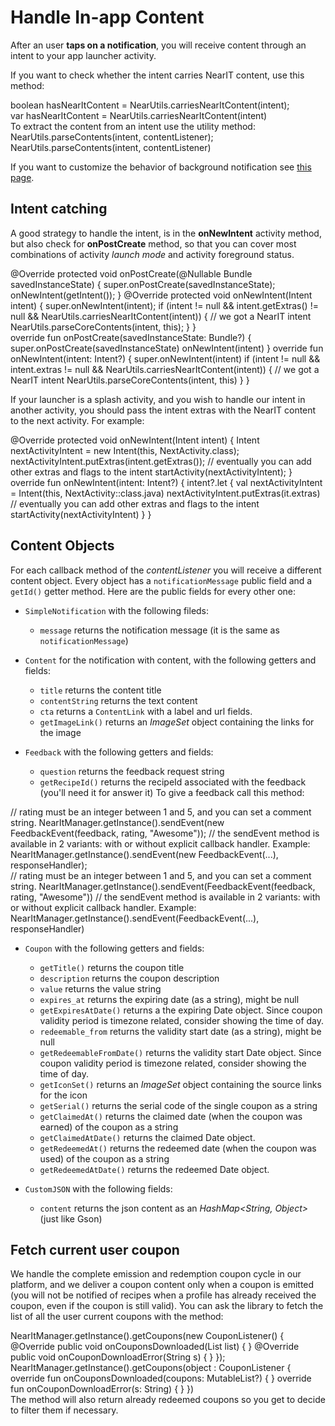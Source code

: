 # Handle In-app Content

After an user **taps on a notification**, you will receive content through an intent to your app launcher activity.
 
If you want to check whether the intent carries NearIT content, use this method:

<div class="code-java">
boolean hasNearItContent = NearUtils.carriesNearItContent(intent);
</div>
<div class="code-kotlin">
var hasNearItContent = NearUtils.carriesNearItContent(intent)
</div>
To extract the content from an intent use the utility method:
<div class="code-java">
NearUtils.parseContents(intent, contentListener);
</div>
<div class="code-kotlin">
NearUtils.parseContents(intent, contentListener)
</div>

If you want to customize the behavior of background notification see [this page](custom-bkg-notification.md).

## Intent catching

A good strategy to handle the intent, is in the **onNewIntent** activity method, but also check for **onPostCreate** method, so that you can cover most combinations of activity *launch mode* and activity foreground status. 
<div class="code-java">
@Override
protected void onPostCreate(@Nullable Bundle savedInstanceState) {
    super.onPostCreate(savedInstanceState);
    onNewIntent(getIntent());
}
@Override
protected void onNewIntent(Intent intent) {
    super.onNewIntent(intent);
    if (intent != null &&
            intent.getExtras() != null &&
            NearUtils.carriesNearItContent(intent)) {
        // we got a NearIT intent
        NearUtils.parseCoreContents(intent, this);
    }
}
</div>
<div class="code-kotlin">
override fun onPostCreate(savedInstanceState: Bundle?) {
    super.onPostCreate(savedInstanceState)
    onNewIntent(intent)
}
override fun onNewIntent(intent: Intent?) {
    super.onNewIntent(intent)
    if (intent != null &&
            intent.extras != null &&
            NearUtils.carriesNearItContent(intent)) {
        // we got a NearIT intent
        NearUtils.parseCoreContents(intent, this)
    }
}
</div>

If your launcher is a splash activity, and you wish to handle our intent in another activity, you should pass the intent extras with the NearIT content to the next activity. For example:
<div class="code-java">
@Override
protected void onNewIntent(Intent intent) {
    Intent nextActivityIntent = new Intent(this, NextActivity.class);
    nextActivityIntent.putExtras(intent.getExtras());
    // eventually you can add other extras and flags to the intent
    startActivity(nextActivityIntent);
}
</div>
<div class="code-kotlin">
override fun onNewIntent(intent: Intent?) {
    intent?.let {
        val nextActivityIntent = Intent(this, NextActivity::class.java)
        nextActivityIntent.putExtras(it.extras)
        // eventually you can add other extras and flags to the intent
        startActivity(nextActivityIntent) 
    }
}
</div>

## Content Objects

For each callback method of the *contentListener* you will receive a different content object.
Every object has a `notificationMessage` public field and a `getId()` getter method.
Here are the public fields for every other one:

- `SimpleNotification` with the following fileds:
    - `message` returns the notification message (it is the same as `notificationMessage`)
    
- `Content` for the notification with content, with the following getters and fields:
    - `title` returns the content title
    - `contentString` returns the text content
    - `cta` returns a `ContentLink` with a label and url fields.
    - `getImageLink()` returns an *ImageSet* object containing the links for the image
    
- `Feedback` with the following getters and fields:
    - `question` returns the feedback request string
    - `getRecipeId()` returns the recipeId associated with the feedback (you'll need it for answer it)
To give a feedback call this method:

<div class="code-java">
// rating must be an integer between 1 and 5, and you can set a comment string.
NearItManager.getInstance().sendEvent(new FeedbackEvent(feedback, rating, "Awesome"));
// the sendEvent method is available in 2 variants: with or without explicit callback handler. Example:
NearItManager.getInstance().sendEvent(new FeedbackEvent(...), responseHandler);
</div>
<div class="code-kotlin">
// rating must be an integer between 1 and 5, and you can set a comment string.
NearItManager.getInstance().sendEvent(FeedbackEvent(feedback, rating, "Awesome"))
// the sendEvent method is available in 2 variants: with or without explicit callback handler. Example:
NearItManager.getInstance().sendEvent(FeedbackEvent(...), responseHandler)
</div>
    
- `Coupon` with the following getters and fields:
    - `getTitle()` returns the coupon title
    - `description` returns the coupon description
    - `value` returns the value string
    - `expires_at` returns the expiring date (as a string), might be null
    - `getExpiresAtDate()` returns a the expiring Date object. Since coupon validity period is timezone related, consider showing the time of day.
    - `redeemable_from` returns the validity start date (as a string), might be null
    - `getRedeemableFromDate()` returns the validity start Date object. Since coupon validity period is timezone related, consider showing the time of day.
    - `getIconSet()` returns an *ImageSet* object containing the source links for the icon
    - `getSerial()` returns the serial code of the single coupon as a string
    - `getClaimedAt()` returns the claimed date (when the coupon was earned) of the coupon as a string
    - `getClaimedAtDate()` returns the claimed Date object.
    - `getRedeemedAt()` returns the redeemed date (when the coupon was used) of the coupon as a string
    - `getRedeemedAtDate()` returns the redeemed Date object.
    
- `CustomJSON` with the following fields:
    - `content` returns the json content as an *HashMap<String, Object>* (just like Gson)

## Fetch current user coupon

We handle the complete emission and redemption coupon cycle in our platform, and we deliver a coupon content only when a coupon is emitted (you will not be notified of recipes when a profile has already received the coupon, even if the coupon is still valid).
You can ask the library to fetch the list of all the user current coupons with the method:
<div class="code-java">
NearItManager.getInstance().getCoupons(new CouponListener() {
	@Override
	public void onCouponsDownloaded(List<Coupon> list) {
	}
	@Override
	public void onCouponDownloadError(String s) {
    }
});
</div>
<div class="code-kotlin">
NearItManager.getInstance().getCoupons(object : CouponListener {
    override fun onCouponsDownloaded(coupons: MutableList<Coupon>?) {
    }
    override fun onCouponDownloadError(s: String) {
    }
})
</div>
The method will also return already redeemed coupons so you get to decide to filter them if necessary.



